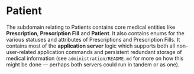 # Patient 

The subdomain relating to Patients contains core medical entities like **Prescription**, **Prescription Fill** and **Patient**. It also contains enums for the various statuses and attributes of Prescriptions and Prescription Fills. It contains most of the **application server** logic which supports both all non-user-related application commands and persistent redundant storage of medical information (see `administration/README.md` for more on how this might be done — perhaps both servers could run in tandem or as one).